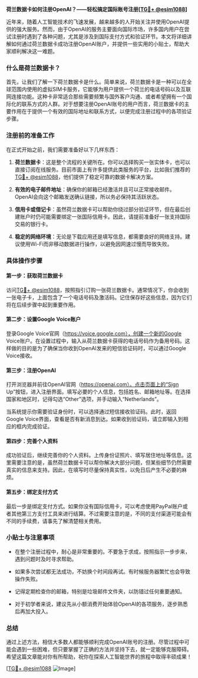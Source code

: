 **荷兰数据卡如何注册OpenAI？——轻松搞定国际账号注册[[TG💪+ @esim1088](https://t.me/s/esim1088)]**

近年来，随着人工智能技术的飞速发展，越来越多的人开始关注并使用OpenAI提供的强大服务。然而，由于OpenAI的服务主要面向国际市场，许多国内用户在尝试注册时遇到了各种问题，尤其是涉及到国际支付方式和验证环节。本文将详细讲解如何通过荷兰数据卡成功注册OpenAI账户，并提供一些实用的小贴士，帮助大家顺利解决这一难题。

### 什么是荷兰数据卡？

首先，让我们了解一下荷兰数据卡是什么。简单来说，荷兰数据卡是一种可以在全球范围内使用的虚拟SIM卡服务，它能够为用户提供一个荷兰的电话号码以及互联网连接功能。这种卡非常适合那些需要频繁与国外客户沟通、或者希望拥有一个国际化的联系方式的人群。对于想要注册OpenAI账号的用户而言，荷兰数据卡的主要作用在于提供一个有效的国际地址和联系方式，以便完成注册过程中的各项验证步骤。

### 注册前的准备工作

在正式开始之前，我们需要准备好以下几样东西：

1. **荷兰数据卡**：这是整个流程的关键所在。你可以选择购买一张实体卡，也可以直接订阅在线服务。目前市面上有许多提供此类服务的平台，比如我们推荐的[TG💪+ @esim1088](https://t.me/s/esim1088)，他们提供了稳定可靠的数据卡解决方案。
   
2. **有效的电子邮件地址**：确保你的邮箱已经激活并且可以正常接收邮件。OpenAI会向这个邮箱发送确认链接，所以务必保持其活跃状态。

3. **信用卡或借记卡**：虽然荷兰数据卡可以帮助你绕过部分验证环节，但在最后创建账户时仍可能需要绑定一张国际信用卡。因此，请提前准备好一张支持国际交易的银行卡。

4. **稳定的网络环境**：无论是下载应用还是填写信息，都需要良好的网络支持。建议使用Wi-Fi而非移动数据进行操作，以避免因网速过慢而导致失败。

### 具体操作步骤

#### 第一步：获取荷兰数据卡
访问[TG💪+ @esim1088](https://t.me/s/esim1088)，按照指引订购一张荷兰数据卡。通常情况下，你会收到一张电子卡，上面包含了一个电话号码及激活码。记住保存好这些信息，因为它们将在后续步骤中起到重要作用。

#### 第二步：设置Google Voice账户
登录Google Voice官网（https://voice.google.com），创建一个新的Google Voice账户。在设置过程中，输入从荷兰数据卡获得的电话号码作为备用号码。这样做的目的是为了确保当你收到OpenAI发来的短信验证码时，可以通过Google Voice接收。

#### 第三步：注册OpenAI
打开浏览器并前往OpenAI官网（https://openai.com）。点击页面上的“Sign Up”按钮，进入注册界面。填写必要的个人信息，包括姓名、邮箱地址等。在选择国家和地区时，记得勾选“Other”选项，并手动输入“Netherlands”。

当系统提示你需要验证身份时，可以选择通过短信接收验证码。此时，返回Google Voice界面，查看是否有新消息到达。如果收到验证码，请立即输入到相应的框内完成验证。

#### 第四步：完善个人资料
成功验证后，继续完善你的个人资料。上传身份证照片、填写居住地址等信息。这里需要注意的是，虽然荷兰数据卡可以帮你解决大部分问题，但某些细节仍然需要真实的信息来支持。因此，在填写时尽量保持真实性，以免日后产生不必要的麻烦。

#### 第五步：绑定支付方式
最后一步是绑定支付方式。如果你没有国际信用卡，可以考虑使用PayPal账户或者其他第三方支付工具来进行结算。不过需要注意的是，不同的支付渠道可能会有不同的手续费，请事先了解清楚相关费用。

### 小贴士与注意事项

- 在整个注册过程中，耐心是非常重要的。不要急于求成，按照指示一步步来，遇到问题时及时寻求帮助。
  
- 如果多次尝试都无法成功，不妨换个时间段再试。有时候服务器繁忙也会导致操作失败。

- 记得定期检查你的邮箱，特别是垃圾邮件文件夹，以防错过任何重要通知。

- 对于初学者来说，建议先从小额消费开始体验OpenAI的各项服务，逐步熟悉后再加大投入。

### 总结

通过上述方法，相信大多数人都能够顺利完成OpenAI账号的注册。尽管过程中可能会遇到一些困难，但只要掌握了正确的方法并坚持下去，就一定能够克服障碍。希望这篇文章能对你有所帮助，祝你在探索人工智能世界的旅程中取得丰硕成果！

[[TG💪+ @esim1088](https://t.me/s/esim1088) ![Image](https://i.postimg.cc/4NQfJmqS/Snipaste-2025-05-13-00-14-12.png)]